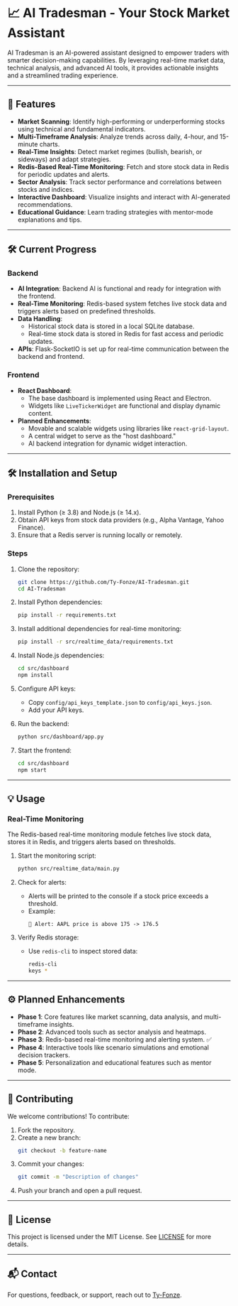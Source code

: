 # 📈 AI Tradesman - Your Stock Market Assistant

AI Tradesman is an AI-powered assistant designed to empower traders with smarter decision-making capabilities. By leveraging real-time market data, technical analysis, and advanced AI tools, it provides actionable insights and a streamlined trading experience.

---

## 🚀 Features
- **Market Scanning**: Identify high-performing or underperforming stocks using technical and fundamental indicators.
- **Multi-Timeframe Analysis**: Analyze trends across daily, 4-hour, and 15-minute charts.
- **Real-Time Insights**: Detect market regimes (bullish, bearish, or sideways) and adapt strategies.
- **Redis-Based Real-Time Monitoring**: Fetch and store stock data in Redis for periodic updates and alerts.
- **Sector Analysis**: Track sector performance and correlations between stocks and indices.
- **Interactive Dashboard**: Visualize insights and interact with AI-generated recommendations.
- **Educational Guidance**: Learn trading strategies with mentor-mode explanations and tips.

---

## 🛠️ Current Progress
### Backend
- **AI Integration**: Backend AI is functional and ready for integration with the frontend.
- **Real-Time Monitoring**: Redis-based system fetches live stock data and triggers alerts based on predefined thresholds.
- **Data Handling**:
  - Historical stock data is stored in a local SQLite database.
  - Real-time stock data is stored in Redis for fast access and periodic updates.
- **APIs**: Flask-SocketIO is set up for real-time communication between the backend and frontend.

### Frontend
- **React Dashboard**:
  - The base dashboard is implemented using React and Electron.
  - Widgets like `LiveTickerWidget` are functional and display dynamic content.
- **Planned Enhancements**:
  - Movable and scalable widgets using libraries like `react-grid-layout`.
  - A central widget to serve as the "host dashboard."
  - AI backend integration for dynamic widget interaction.

---

## 🛠️ Installation and Setup

### Prerequisites
1. Install Python (≥ 3.8) and Node.js (≥ 14.x).
2. Obtain API keys from stock data providers (e.g., Alpha Vantage, Yahoo Finance).
3. Ensure that a Redis server is running locally or remotely.

### Steps
1. Clone the repository:
   ```bash
   git clone https://github.com/Ty-Fonze/AI-Tradesman.git
   cd AI-Tradesman
   ```

2. Install Python dependencies:
   ```bash
   pip install -r requirements.txt
   ```

3. Install additional dependencies for real-time monitoring:
   ```bash
   pip install -r src/realtime_data/requirements.txt
   ```

4. Install Node.js dependencies:
   ```bash
   cd src/dashboard
   npm install
   ```

5. Configure API keys:
   - Copy `config/api_keys_template.json` to `config/api_keys.json`.
   - Add your API keys.

6. Run the backend:
   ```bash
   python src/dashboard/app.py
   ```

7. Start the frontend:
   ```bash
   cd src/dashboard
   npm start
   ```

---

## 💡 Usage

### Real-Time Monitoring
The Redis-based real-time monitoring module fetches live stock data, stores it in Redis, and triggers alerts based on thresholds.

1. Start the monitoring script:
   ```bash
   python src/realtime_data/main.py
   ```
   
2. Check for alerts:
   - Alerts will be printed to the console if a stock price exceeds a threshold.
   - Example:
     ```plaintext
     🚨 Alert: AAPL price is above 175 -> 176.5
     ```

3. Verify Redis storage:
   - Use `redis-cli` to inspect stored data:
     ```bash
     redis-cli
     keys *
     ```

---

## ⚙️ Planned Enhancements
- **Phase 1**: Core features like market scanning, data analysis, and multi-timeframe insights.
- **Phase 2**: Advanced tools such as sector analysis and heatmaps.
- **Phase 3**: Redis-based real-time monitoring and alerting system. ✅
- **Phase 4**: Interactive tools like scenario simulations and emotional decision trackers.
- **Phase 5**: Personalization and educational features such as mentor mode.

---

## 🤝 Contributing
We welcome contributions! To contribute:
1. Fork the repository.
2. Create a new branch:
   ```bash
   git checkout -b feature-name
   ```
3. Commit your changes:
   ```bash
   git commit -m "Description of changes"
   ```
4. Push your branch and open a pull request.

---

## 📜 License
This project is licensed under the MIT License. See [LICENSE](LICENSE) for more details.

---

## 📬 Contact
For questions, feedback, or support, reach out to [Ty-Fonze](https://github.com/Ty-Fonze).
